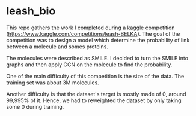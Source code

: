 # leash_bio
This repo gathers the work I completed during a kaggle competition (https://www.kaggle.com/competitions/leash-BELKA). The goal of the competition was to design a model which determine the probability of link between a molecule and somes proteins.

The molecules were described as SMILE. I decided to turn the SMILE into graphs and then apply GCN on the molecule to find the probability. 

One of the main difficulty of this competition is the size of the data. The training set was about 3M molecules. 

Another difficulty is that the dataset's target is mostly made of 0, around 99,995% of it. Hence, we had to reweighted the dataset by only taking some 0 during training.